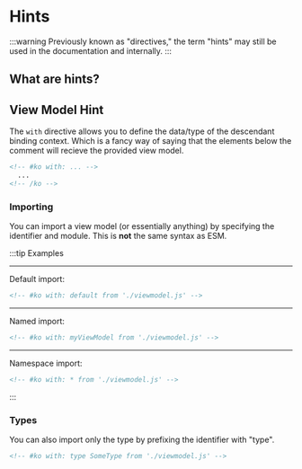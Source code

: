 # Hints

:::warning
Previously known as "directives," the term "hints" may still be used in the documentation and internally.
:::

## What are hints?

## View Model Hint

The `with` directive allows you to define the data/type of the descendant binding context. Which is a fancy way of saying that the elements below the comment will recieve the provided view model.

<!-- prettier-ignore -->
```html
<!-- #ko with: ... -->
  ...
<!-- /ko -->
```

### Importing

You can import a view model (or essentially anything) by specifying the identifier and module. This is **not** the same syntax as ESM.

:::tip Examples

---

Default import:

```html
<!-- #ko with: default from './viewmodel.js' -->
```

---

Named import:

```html
<!-- #ko with: myViewModel from './viewmodel.js' -->
```

---

Namespace import:

```html
<!-- #ko with: * from './viewmodel.js' -->
```

:::

### Types

You can also import only the type by prefixing the identifier with "type".

```html
<!-- #ko with: type SomeType from './viewmodel.js' -->
```


[descendants]: /docs/glossary#descendant
